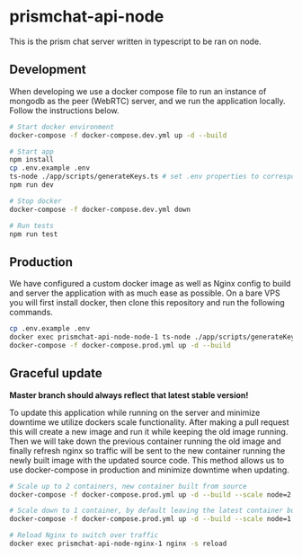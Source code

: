 # prismchat-api-node

This is the prism chat server written in typescript to be ran on node.

## Development

When developing we use a docker compose file to run an instance of mongodb as the peer (WebRTC) server, and we run the application locally. Follow the instructions below.

``` bash
# Start docker environment
docker-compose -f docker-compose.dev.yml up -d --build

# Start app
npm install
cp .env.example .env
ts-node ./app/scripts/generateKeys.ts # set .env properties to corresponding values
npm run dev

# Stop docker
docker-compose -f docker-compose.dev.yml down

# Run tests
npm run test
```

## Production

We have configured a custom docker image as well as Nginx config to build and server the application with as much ease as possible. On a bare VPS you will first install docker, then clone this repository and run the following commands.

``` bash
cp .env.example .env
docker exec prismchat-api-node-node-1 ts-node ./app/scripts/generateKeys.ts # set .env properties to corresponding values
docker-compose -f docker-compose.prod.yml up -d --build
```

## Graceful update

**Master branch should always reflect that latest stable version!**

To update this application while running on the server and minimize downtime we utilize dockers scale functionality. After making a pull request this will create a new image and run it while keeping the old image running. Then we will take down the previous container running the old image and finally refresh nginx so traffic will be sent to the new container running the newly built image with the updated source code. This method allows us to use docker-compose in production and minimize downtime when updating.

``` bash
# Scale up to 2 containers, new container built from source
docker-compose -f docker-compose.prod.yml up -d --build --scale node=2 --no-recreate

# Scale down to 1 container, by default leaving the latest container built
docker-compose -f docker-compose.prod.yml up -d --build --scale node=1 --no-recreate

# Reload Nginx to switch over traffic
docker exec prismchat-api-node-nginx-1 nginx -s reload
```